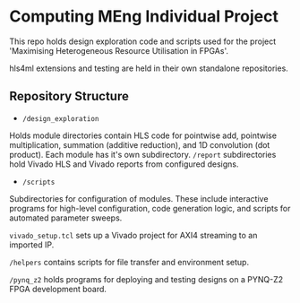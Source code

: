 # Computing MEng Individual Project

This repo holds design exploration code and scripts used for the project 'Maximising Heterogeneous Resource Utilisation in FPGAs'.

hls4ml extensions and testing are held in their own standalone repositories.

## Repository Structure
- ```/design_exploration``` 

Holds module directories contain HLS code for pointwise add, pointwise multiplication, summation (additive reduction), and 1D convolution (dot product). Each module has it's own subdirectory. ```/report``` subdirectories hold Vivado HLS and Vivado reports from configured designs.

- ```/scripts```

Subdirectories for configuration of modules. These include interactive programs for high-level configuration, code generation logic, and scripts for automated parameter sweeps.

```vivado_setup.tcl``` sets up a Vivado project for AXI4 streaming to an imported IP. 

```/helpers``` contains scripts for file transfer and environment setup.

```/pynq_z2``` holds programs for deploying and testing designs on a PYNQ-Z2 FPGA development board.